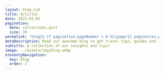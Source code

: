 ```yaml
---
layout: blog.njk
title: Articles
date: 2022-01-01
pagination:
  data: collections.post
  size: 20
permalink: "blog{% if pagination.pageNumber > 0 %}/page/{{ pagination.pageNumber }}{% endif %}/index.html"
metaDescription: Read our awesome blog to get travel tips, guides and insights from two full-time digital nomads. We document our adventures around the world.
subtitle: A collection of our insights and tips!
image: ../assets/img/blog.webp
eleventyNavigation:
  key: Blog
  order: 2
---
```


